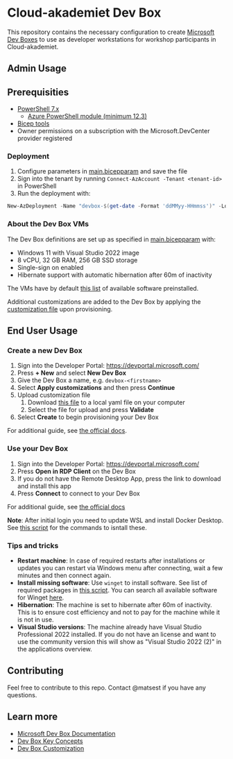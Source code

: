 # Cloud-akademiet Dev Box

This repository contains the necessary configuration to create [Microsoft Dev Boxes](https://learn.microsoft.com/en-us/azure/dev-box/overview-what-is-microsoft-dev-box) to use as developer workstations for workshop participants in Cloud-akademiet.

## Admin Usage

## Prerequisities

- [PowerShell 7.x](https://learn.microsoft.com/en-us/powershell/scripting/install/installing-powershell)
  - [Azure PowerShell module (minimum 12.3)](https://learn.microsoft.com/en-us/powershell/azure/install-azure-powershell)
- [Bicep tools](https://learn.microsoft.com/en-us/azure/azure-resource-manager/bicep/install)
- Owner permissions on a subscription with the Microsoft.DevCenter provider registered

### Deployment

1. Configure parameters in [main.bicepparam](./bicep/main.bicepparam) and save the file
2. Sign into the tenant by running `Connect-AzAccount -Tenant <tenant-id>` in PowerShell
3. Run the deployment with:

```powershell
New-AzDeployment -Name "devbox-$(get-date -Format 'ddMMyy-HHmmss')" -Location 'westeurope' -TemplateFile './bicep/main.bicep' -TemplateParameterFile './bicep/main.bicepparam'
```

### About the Dev Box VMs

The Dev Box definitions are set up as specified in [main.bicepparam](./bicep/main.bicepparam) with:
- Windows 11 with Visual Studio 2022 image
- 8 vCPU, 32 GB RAM, 256 GB SSD storage
- Single-sign on enabled
- Hibernate support with automatic hibernation after 60m of inactivity

The VMs have by default [this list](https://github.com/Azure/dev-box-images?tab=readme-ov-file#preinstalled-software) of available software preinstalled.

Additional customizations are added to the Dev Box by applying the [customization file](./customizations/cloudakademiet.yaml) upon provisioning.

## End User Usage

### Create a new Dev Box

1. Sign into the Developer Portal: https://devportal.microsoft.com/
2. Press **+ New** and select **New Dev Box**
3. Give the Dev Box a name, e.g. `devbox-<firstname>`
4. Select **Apply customizations** and then press **Continue**
5. Upload customization file
    1. Download [this file](https://github.com/sopra-steria-norge/cloud-akademiet-devbox/blob/main/customizations/cloudakademiet.yaml) to a local yaml file on your computer
    2. Select the file for upload and press **Validate**
6. Select **Create** to begin provisioning your Dev Box

For additional guide, see [the official docs](https://learn.microsoft.com/en-us/azure/dev-box/quickstart-create-dev-box#create-a-dev-box).

### Use your Dev Box

1. Sign into the Developer Portal: https://devportal.microsoft.com/
2. Press **Open in RDP Client** on the Dev Box
3. If you do not have the Remote Desktop App, press the link to download and install this app
4. Press **Connect** to connect to your Dev Box

For additional guide, see [the official docs](https://learn.microsoft.com/en-us/azure/dev-box/quickstart-create-dev-box#connect-to-a-dev-box)

**Note**: After initial login you need to update WSL and install Docker Desktop. See [this script](./customizations/winget.ps1) for the commands to isntall these.

### Tips and tricks

- **Restart machine**: In case of required restarts after installations or updates you can restart via Windows menu after connecting, wait a few minutes and then connect again.
- **Install missing software**: Use `winget` to install software. See list of required packages in [this script](./customizations/winget.ps1). You can search all available software for Winget [here](https://winstall.app/).
- **Hibernation**: The machine is set to hibernate after 60m of inactivity. This is to ensure cost efficiency and not to pay for the machine while it is not in use.
- **Visual Studio versions**: The machine already have Visual Studio Professional 2022 installed. If you do not have an license and want to use the community version this will show as "Visual Studio 2022 (2)" in the applications overview.

## Contributing

Feel free to contribute to this repo. Contact @matsest if you have any questions.

## Learn more

- [Microsoft Dev Box Documentation](https://learn.microsoft.com/en-us/azure/dev-box/)
- [Dev Box Key Concepts](https://learn.microsoft.com/en-us/azure/dev-box/concept-dev-box-concepts)
- [Dev Box Customization](https://learn.microsoft.com/en-us/azure/dev-box/how-to-customize-dev-box-setup-tasks)